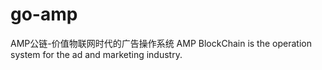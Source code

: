 # go-amp
AMP公链-价值物联网时代的广告操作系统     AMP BlockChain is the operation system for the ad and marketing industry.
